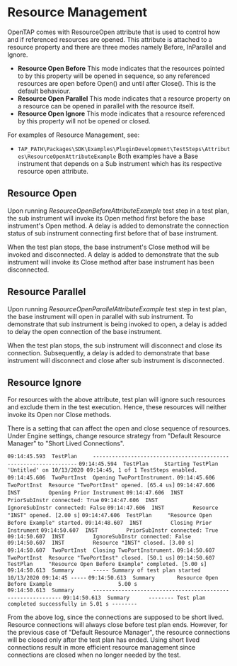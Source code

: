 Resource Management
===================
OpenTAP comes with ResourceOpen attribute that is used to control how and if referenced resources are opened. This attribute is attached to a resource property and there are three modes namely Before, InParallel and Ignore.

-	**Resource Open Before** This mode indicates that the resources pointed to by this property will be opened in sequence, so any referenced resources are open before Open() and until after Close(). This is the default behaviour.
-	**Resource Open Parallel** This mode indicates that a resource property on a resource can be opened in parallel with the resource itself.
-	**Resource Open Ignore** This mode indicates that a resource referenced by this property will not be opened or closed.

For examples of Resource Management, see:

-	`TAP_PATH\Packages\SDK\Examples\PluginDevelopment\TestSteps\Attributes\ResourceOpenAttributeExample`
Both examples have a Base instrument that depends on a Sub instrument which has its respective resource open attribute.

## Resource Open
Upon running *ResourceOpenBeforeAttributeExample* test step in a test plan, the sub instrument will invoke its Open method first before the base instrument's Open method. A delay is added to demonstrate the connection status of sub instrument connecting first before that of base instrument.

When the test plan stops, the base instrument's Close method will be invoked and disconnected. A delay is added to demonstrate that the sub instrument will invoke its Close method after base instrument has been disconnected.

## Resource Parallel
Upon running *ResourceOpenParallelAttributeExample* test step in test plan, the base instrument will open in parallel with sub instrument. To demonstrate that sub instrument is being invoked to open, a delay is added to delay the open connection of the base instrument.

When the test plan stops, the sub instrument will disconnect and close its connection. Subsequently, a delay is added to demonstrate that base instrument will disconnect and close after sub instrument is disconnected.

## Resource Ignore
For resources with the above attribute, test plan will ignore such resources and exclude them in the test execution. Hence, these resources will neither invoke its Open nor Close methods.

There is a setting that can affect the open and close sequence of resources. Under Engine settings, change resource strategy from "Default Resource Manager" to "Short Lived Connections".

`09:14:45.593  TestPlan     -----------------------------------------------------------------`
`09:14:45.594  TestPlan     Starting TestPlan 'Untitled' on 10/13/2020 09:14:45, 1 of 1 TestSteps enabled.`
`09:14:45.606  TwoPortInst  Opening TwoPortInstrument.`
`09:14:45.606  TwoPortInst  Resource "TwoPortInst" opened. [65.4 us]`
`09:14:47.606  INST         Opening Prior Instrument`
`09:14:47.606  INST         PriorSubInstr connected: True`
`09:14:47.606  INST         IgnoreSubInstr connected: False`
`09:14:47.606  INST         Resource "INST" opened. [2.00 s]`
`09:14:47.606  TestPlan     "Resource Open Before Example" started.`
`09:14:48.607  INST         Closing Prior Instrument`
`09:14:50.607  INST         PriorSubInstr connected: True`
`09:14:50.607  INST         IgnoreSubInstr connected: False`
`09:14:50.607  INST         Resource "INST" closed. [3.00 s]`
`09:14:50.607  TwoPortInst  Closing TwoPortInstrument.`
`09:14:50.607  TwoPortInst  Resource "TwoPortInst" closed. [50.1 us]`
`09:14:50.607  TestPlan     "Resource Open Before Example" completed. [5.00 s]`
`09:14:50.613  Summary      ----- Summary of test plan started 10/13/2020 09:14:45 -----`
`09:14:50.613  Summary       Resource Open Before Example                     5.00 s`         
`09:14:50.613  Summary      ------------------------------------------------------------`
`09:14:50.613  Summary      -------- Test plan completed successfully in 5.01 s --------`


From the above log, since the connections are supposed to be short lived. Resource connections will always close before test plan ends. However, for the previous case of "Default Resource Manager", the resource connections will be closed only after the test plan has ended.
Using short lived connections result in more efficient resource management since connections are closed when no longer needed by the test.